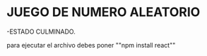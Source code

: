 <h1> JUEGO DE NUMERO ALEATORIO </h1>

-ESTADO CULMINADO.

para ejecutar el archivo debes poner 
""npm install react""

